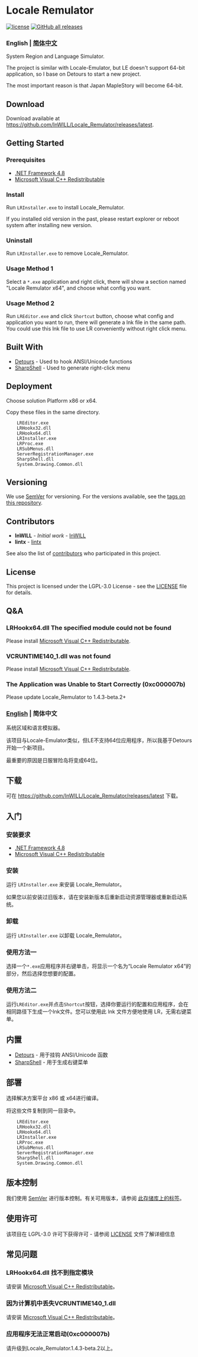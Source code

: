 # Locale Remulator

[![license](https://img.shields.io/github/license/InWILL/Locale_Remulator.svg)](https://www.gnu.org/licenses/lgpl-3.0.en.html)
[![GitHub all releases](https://img.shields.io/github/downloads/InWILL/Locale_Remulator/total)](https://github.com/InWILL/Locale_Remulator/releases/latest)

### English | [简体中文](#english--%E7%AE%80%E4%BD%93%E4%B8%AD%E6%96%87-1)

System Region and Language Simulator.

The project is similar with Locale-Emulator, but LE doesn't support 64-bit application, so I base on Detours to start a new project.

The most important reason is that Japan MapleStory will become 64-bit.

## Download

Download available at <https://github.com/InWILL/Locale_Remulator/releases/latest>.

## Getting Started

### Prerequisites

* [.NET Framework 4.8](https://dotnet.microsoft.com/en-us/download/dotnet-framework/net48)
* [Microsoft Visual C++ Redistributable](https://docs.microsoft.com/en-US/cpp/windows/latest-supported-vc-redist?view=msvc-170)

### Install

Run `LRInstaller.exe` to install Locale_Remulator.

If you installed old version in the past, please restart explorer or reboot system after installing new version.

### Uninstall

Run `LRInstaller.exe` to remove Locale_Remulator.

### Usage Method 1

Select a `*.exe` application and right click, there will show a section named "Locale Remulator x64", and choose what config you want.

### Usage Method 2

Run `LREditor.exe` and click `Shortcut` button, choose what config and application you want to run, there will generate a lnk file in the same path. You could use this lnk file to use LR conveniently without right click menu.

## Built With

* [Detours](https://github.com/microsoft/Detours) - Used to hook ANSI/Unicode functions
* [SharpShell](https://github.com/dwmkerr/sharpshell) - Used to generate right-click menu

## Deployment

Choose solution Platform x86 or x64.

Copy these files in the same directory.

```
    LREditor.exe
    LRHookx32.dll
    LRHookx64.dll
    LRInstaller.exe
    LRProc.exe
    LRSubMenus.dll
    ServerRegistrationManager.exe
    SharpShell.dll
    System.Drawing.Common.dll
```

## Versioning

We use [SemVer](http://semver.org/) for versioning. For the versions available, see the [tags on this repository](https://github.com/InWILL/Locale_Remulator/tags). 

## Contributors

* **InWILL** - *Initial work* - [InWILL](https://github.com/InWILL)
* **lintx** - [lintx](https://github.com/lintx)

See also the list of [contributors](https://github.com/InWILL/Locale_Remulator/graphs/contributors) who participated in this project.

## License

This project is licensed under the LGPL-3.0 License - see the [LICENSE](LICENSE) file for details.

## Q&A

### LRHookx64.dll The specified module could not be found

Please install [Microsoft Visual C++ Redistributable](https://docs.microsoft.com/en-US/cpp/windows/latest-supported-vc-redist?view=msvc-170).

### VCRUNTIME140_1.dll was not found

Please install [Microsoft Visual C++ Redistributable](https://docs.microsoft.com/en-US/cpp/windows/latest-supported-vc-redist?view=msvc-170).

### The Application was Unable to Start Correctly (0xc000007b)

Please update Locale_Remulator to 1.4.3-beta.2+

### [English](#english--%E7%AE%80%E4%BD%93%E4%B8%AD%E6%96%87) | 简体中文

系统区域和语言模拟器。

该项目与Locale-Emulator类似，但LE不支持64位应用程序，所以我基于Detours开始一个新项目。

最重要的原因是日服冒险岛将变成64位。

## 下载

可在 <https://github.com/InWILL/Locale_Remulator/releases/latest> 下载。

## 入门

### 安装要求

* [.NET Framework 4.8](https://dotnet.microsoft.com/en-us/download/dotnet-framework/net48)
* [Microsoft Visual C++ Redistributable](https://docs.microsoft.com/en-US/cpp/windows/latest-supported-vc-redist?view=msvc-170)

### 安装

运行 `LRInstaller.exe` 来安装 Locale_Remulator。

如果您以前安装过旧版本，请在安装新版本后重新启动资源管理器或重新启动系统。

### 卸载

运行 `LRInstaller.exe` 以卸载 Locale_Remulator。

### 使用方法一

选择一个`*.exe`应用程序并右键单击，将显示一个名为“Locale Remulator x64”的部分，然后选择您想要的配置。

### 使用方法二

运行`LREditor.exe`并点击`Shortcut`按钮，选择你要运行的配置和应用程序，会在相同路径下生成一个lnk文件。您可以使用此 lnk 文件方便地使用 LR，无需右键菜单。

## 内置

* [Detours](https://github.com/microsoft/Detours) - 用于挂钩 ANSI/Unicode 函数
* [SharpShell](https://github.com/dwmkerr/sharpshell) - 用于生成右键菜单

## 部署

选择解决方案平台 x86 或 x64进行编译。

将这些文件复制到同一目录中。

```
    LREditor.exe
    LRHookx32.dll
    LRHookx64.dll
    LRInstaller.exe
    LRProc.exe
    LRSubMenus.dll
    ServerRegistrationManager.exe
    SharpShell.dll
    System.Drawing.Common.dll
```

## 版本控制

我们使用 [SemVer](http://semver.org/) 进行版本控制。有关可用版本，请参阅 [此存储库上的标签](https://github.com/InWILL/Locale_Remulator/tags)。

## 使用许可

该项目在 LGPL-3.0 许可下获得许可 - 请参阅 [LICENSE](LICENSE) 文件了解详细信息

## 常见问题

### LRHookx64.dll 找不到指定模块

请安装 [Microsoft Visual C++ Redistributable](https://docs.microsoft.com/en-US/cpp/windows/latest-supported-vc-redist?view=msvc-170)。

### 因为计算机中丢失VCRUNTIME140_1.dll

请安装 [Microsoft Visual C++ Redistributable](https://docs.microsoft.com/en-US/cpp/windows/latest-supported-vc-redist?view=msvc-170)。

### 应用程序无法正常启动(0xc000007b)

请升级到Locale_Remulator.1.4.3-beta.2以上。